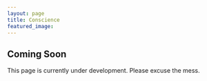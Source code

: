 ```yaml
---
layout: page
title: Conscience
featured_image: 
---
```


## Coming Soon
This page is currently under development. Please excuse the mess.